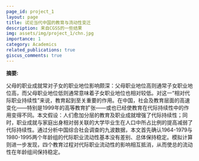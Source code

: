 ```yaml
---
page_id: project_1
layout: page
title: 试论当代中国的教育与流动性变迁
description: 来自CGSS的一些结果
img: assets/img/project_1/chn.jpg
importance: 1
category: Academics
related_publications: true
giscus_comments: true
---
```


**摘要:** 

父母的职业成就常对子女的职业地位影响颇深：父母职业地位高则通常子女职业地位高，而父母职业地位低则通常意味着子女职业地位也相对较低。对这一“相对代际职业持续性”来说，教育起到至关重要的作用。在中国，社会及教育层面的高速变化——特别是1999年的高等教育扩张——或也已经使教育在代际持续性中的作用变得不同。本文假设：人们愈加分层的教育及职业成就增强了代际持续性；同时，职业成就与家庭出身相对弱关联的大学毕业生在人口中所占比例的提高减弱了代际持续性。通过分析中国综合社会调查的九波数据，本文首先确认1964-1979与1980-1995两个年龄组的代际职业流动性基本没有差别、总体保持稳定。模拟计算则进一步发现，四个教育过程对代际职业流动性的影响相互抵消，从而使总的流动性在年龄组间保持稳定。
